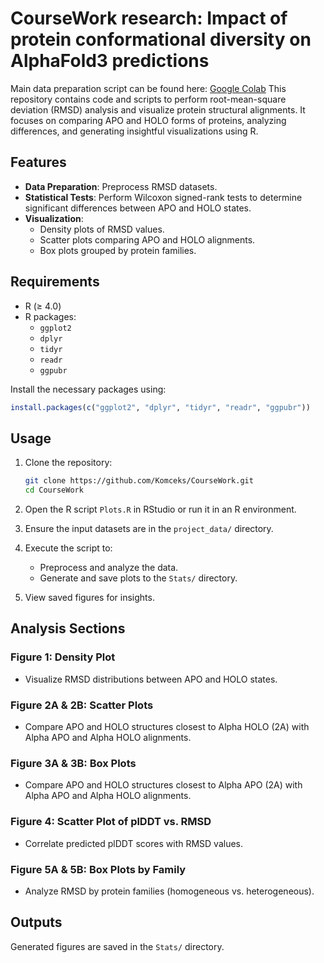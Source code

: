# CourseWork research: Impact of protein conformational diversity on AlphaFold3 predictions

Main data preparation script can be found here: [Google Colab](https://colab.research.google.com/drive/1EK3cO6REHgq-FEqtMOI0qvMnfMaP553z?usp=sharing)
This repository contains code and scripts to perform root-mean-square deviation (RMSD) analysis and visualize protein structural alignments. It focuses on comparing APO and HOLO forms of proteins, analyzing differences, and generating insightful visualizations using R.

## Features

- **Data Preparation**: Preprocess RMSD datasets.
- **Statistical Tests**: Perform Wilcoxon signed-rank tests to determine significant differences between APO and HOLO states.
- **Visualization**:
  - Density plots of RMSD values.
  - Scatter plots comparing APO and HOLO alignments.
  - Box plots grouped by protein families.

## Requirements

- R (≥ 4.0)
- R packages:
  - `ggplot2`
  - `dplyr`
  - `tidyr`
  - `readr`
  - `ggpubr`

Install the necessary packages using:
```r
install.packages(c("ggplot2", "dplyr", "tidyr", "readr", "ggpubr"))
```

## Usage

1. Clone the repository:
   ```bash
   git clone https://github.com/Komceks/CourseWork.git
   cd CourseWork
   ```

2. Open the R script `Plots.R` in RStudio or run it in an R environment.

3. Ensure the input datasets are in the `project_data/` directory.

4. Execute the script to:
   - Preprocess and analyze the data.
   - Generate and save plots to the `Stats/` directory.

5. View saved figures for insights.

## Analysis Sections

### **Figure 1**: Density Plot
- Visualize RMSD distributions between APO and HOLO states.

### **Figure 2A & 2B**: Scatter Plots
- Compare APO and HOLO structures closest to Alpha HOLO (2A) with Alpha APO and Alpha HOLO alignments.

### **Figure 3A & 3B**: Box Plots
- Compare APO and HOLO structures closest to Alpha APO (2A) with Alpha APO and Alpha HOLO alignments.

### **Figure 4**: Scatter Plot of plDDT vs. RMSD
- Correlate predicted plDDT scores with RMSD values.

### **Figure 5A & 5B**: Box Plots by Family
- Analyze RMSD by protein families (homogeneous vs. heterogeneous).

## Outputs

Generated figures are saved in the `Stats/` directory.
